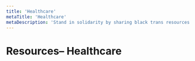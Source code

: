 ```yaml
---
title: 'Healthcare'
metaTitle: 'Healthcare'
metaDescription: 'Stand in solidarity by sharing black trans resources.'
---
```


# Resources– Healthcare